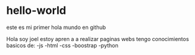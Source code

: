 # hello-world
este es mi primer hola mundo en github

Hola soy joel estoy apren a 
a realizar paginas webs
tengo conocimientos basicos de:
-js
-html
-css
-boostrap
-python
